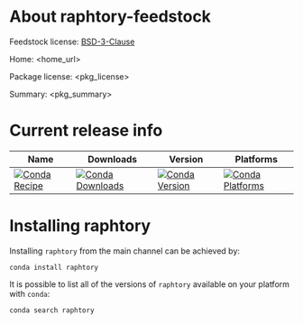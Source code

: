 About raphtory-feedstock
=======================

Feedstock license: [BSD-3-Clause](LICENSE)

Home: <home_url>

Package license: <pkg_license>

Summary: <pkg_summary>


Current release info
====================

| Name | Downloads | Version | Platforms |
| --- | --- | --- | --- |
| [![Conda Recipe](https://img.shields.io/badge/recipe-raphtory-green.svg)](https://anaconda.org/anaconda/raphtory) | [![Conda Downloads](https://img.shields.io/conda/dn/anaconda/raphtory.svg)](https://anaconda.org/anaconda/raphtory) | [![Conda Version](https://img.shields.io/conda/vn/anaconda/raphtory.svg)](https://anaconda.org/anaconda/raphtory) | [![Conda Platforms](https://img.shields.io/conda/pn/anaconda/raphtory.svg)](https://anaconda.org/anaconda/raphtory) |

Installing raphtory
==================

Installing `raphtory` from the main channel can be achieved by:

```
conda install raphtory
```

It is possible to list all of the versions of `raphtory` available on your platform with `conda`:

```
conda search raphtory
```